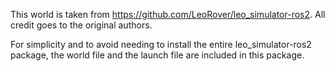 This world is taken from https://github.com/LeoRover/leo_simulator-ros2. All credit goes to the original authors. 

For simplicity and to avoid needing to install the entire leo_simulator-ros2 package, the world file and the launch file are included in this package.